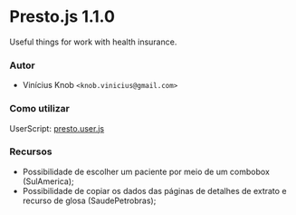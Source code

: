 # Presto.js 1.1.0
Useful things for work with health insurance.

### Autor

* Vinícius Knob `<knob.vinicius@gmail.com>`

### Como utilizar

UserScript: [presto.user.js](../../raw/main/presto.user.js)

### Recursos
+ Possibilidade de escolher um paciente por meio de um combobox (SulAmerica);
+ Possibilidade de copiar os dados das páginas de detalhes de extrato e recurso de glosa (SaudePetrobras);
